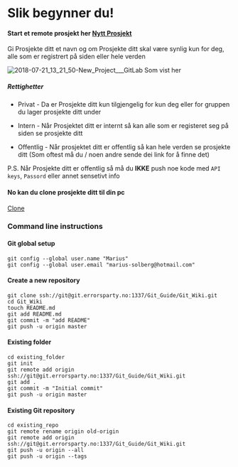 # Slik begynner du!

#### Start et remote prosjekt her [Nytt Prosjekt](https://git.errorsparty.no/projects/new)

Gi Prosjekte ditt et navn og om Prosjekte ditt skal være synlig kun for deg, alle som er registrert på siden eller hele verden

![2018-07-21_13_21_50-New_Project___GitLab](/uploads/51f4f2e6777ebbee4107c247c2e85fbd/2018-07-21_13_21_50-New_Project___GitLab.png)
Som vist her


##### Rettighetter

* Privat - Da er Prosjekte ditt kun tilgjengelig for kun deg eller for gruppen du lager prosjekte ditt under

* Intern - Når Prosjektet ditt er internt så kan alle som er registeret seg på siden se prosjekte ditt

* Offentlig - Når prosjektet ditt er offentlig så kan hele verden se prosjekte ditt (Som oftest må du / noen andre sende dei link for å finne det)

P.S. Når Prosjekte ditt er offentlig så må du **IKKE** push noe kode med `API keys`, `Passord` eller annet sensetivt info 


#### No kan du clone prosjekte ditt til din pc 
[Clone](1.3-clone-commit-push-pull)





### Command line instructions
#### Git global setup

```
git config --global user.name "Marius"
git config --global user.email "marius-solberg@hotmail.com"
```

#### Create a new repository

```
git clone ssh://git@git.errorsparty.no:1337/Git_Guide/Git_Wiki.git
cd Git_Wiki
touch README.md
git add README.md
git commit -m "add README"
git push -u origin master
```

#### Existing folder

```
cd existing_folder
git init
git remote add origin ssh://git@git.errorsparty.no:1337/Git_Guide/Git_Wiki.git
git add .
git commit -m "Initial commit"
git push -u origin master
```

#### Existing Git repository

```
cd existing_repo
git remote rename origin old-origin
git remote add origin ssh://git@git.errorsparty.no:1337/Git_Guide/Git_Wiki.git
git push -u origin --all
git push -u origin --tags
```
